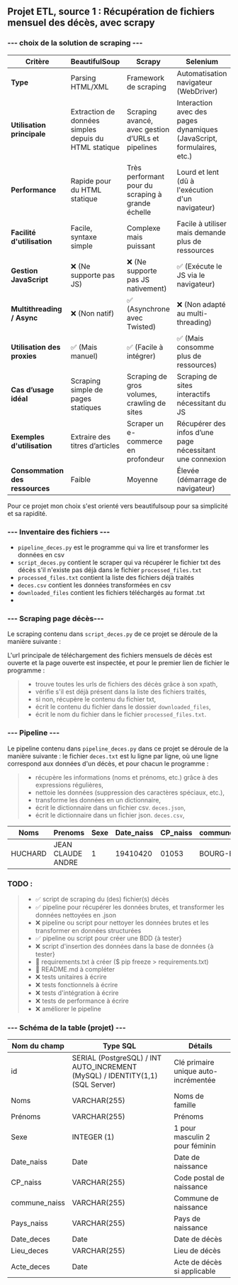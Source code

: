 ## Projet ETL, source 1 : Récupération de fichiers mensuel des décès, avec scrapy

### --- choix de la solution de scraping ---

| Critère          | BeautifulSoup                         | Scrapy                                   | Selenium                               |
|-----------------|------------------------------------|----------------------------------------|----------------------------------------|
| **Type**        | Parsing HTML/XML                   | Framework de scraping                  | Automatisation navigateur (WebDriver) |
| **Utilisation principale** | Extraction de données simples depuis du HTML statique | Scraping avancé, avec gestion d’URLs et pipelines | Interaction avec des pages dynamiques (JavaScript, formulaires, etc.) |
| **Performance** | Rapide pour du HTML statique      | Très performant pour du scraping à grande échelle | Lourd et lent (dû à l'exécution d'un navigateur) |
| **Facilité d'utilisation** | Facile, syntaxe simple | Complexe mais puissant | Facile à utiliser mais demande plus de ressources |
| **Gestion JavaScript** | ❌ (Ne supporte pas JS) | ❌ (Ne supporte pas JS nativement) | ✅ (Exécute le JS via le navigateur) |
| **Multithreading / Async** | ❌ (Non natif) | ✅ (Asynchrone avec Twisted) | ❌ (Non adapté au multi-threading) |
| **Utilisation des proxies** | ✅ (Mais manuel) | ✅ (Facile à intégrer) | ✅ (Mais consomme plus de ressources) |
| **Cas d’usage idéal** | Scraping simple de pages statiques | Scraping de gros volumes, crawling de sites | Scraping de sites interactifs nécessitant du JS |
| **Exemples d'utilisation** | Extraire des titres d’articles | Scraper un e-commerce en profondeur | Récupérer des infos d’une page nécessitant une connexion |
| **Consommation des ressources** | Faible | Moyenne | Élevée (démarrage de navigateur) |

Pour ce projet mon choix s'est orienté vers beautifulsoup pour sa simplicité et sa rapidité.

### --- Inventaire des fichiers ---
* ```pipeline_deces.py``` est le programme qui va lire et transformer les données en csv
* ```script_deces.py``` contient le scraper qui va récupérer le fichier txt des décès s'il n'existe pas déjà dans le fichier ```processed_files.txt```
* ```processed_files.txt``` contient la liste des fichiers déjà traités
* ```deces.csv``` contient les données transformées en csv
* ```downloaded_files``` contient les fichiers téléchargés au format .txt
* 

### --- Scraping page décès---
Le scraping contenu dans ```script_deces.py``` de ce projet se déroule de la manière suivante :

L'url principale de téléchargement des fichiers mensuels de décès est ouverte et la page ouverte est inspectée,
et pour le premier lien de fichier le programme :

> * trouve toutes les urls de fichiers des décès grâce à son xpath,
> * vérifie s'il est déjà présent dans la liste des fichiers traités,
> * si non, récupère le contenu du fichier txt,
> * écrit le contenu du fichier dans le dossier ```downloaded_files```,
> * écrit le nom du fichier dans le fichier ```processed_files.txt```.

### --- Pipeline ---
Le pipeline contenu dans ```pipeline_deces.py``` dans ce projet se déroule de la manière suivante :
le fichier ```deces.txt``` est lu ligne par ligne, où une ligne correspond aux données d'un 
décès, et pour chacun le programme :

> * récupère les informations (noms et prénoms, etc.) grâce à des expressions régulières,
> * nettoie les données (suppression des caractères spéciaux, etc.),
> * transforme les données en un dictionnaire,
> * écrit le dictionnaire dans un fichier csv. ```deces.json```,
> * écrit le dictionnaire dans un fichier json. ```deces.csv```,

| Noms      | Prenoms           | Sexe  |Date_naiss| CP_naiss | commune_naissance | Pays_naiss|Date_deces | Lieu_deces |
|-----------|-------------------|-------|----------|----------|-------------------|------------|------|------|
| HUCHARD   | JEAN CLAUDE ANDRE | 1     | 19410420 |01053| BOURG-EN-BRESSE   |France|20240816|

### TODO :
> - ✅ script de scraping du (des) fichier(s) décès
> - ✅ pipeline pour récupérer les données brutes, et transformer les données nettoyées en .json
> - ❌ pipeline ou script pour nettoyer les données brutes et les transformer en données structurées
> - ✅ pipeline ou script pour créer une BDD {à tester}
> - ❌ script d'insertion des données dans la base de données {à tester}
> - 🔄 requirements.txt à créer ($ pip freeze > requirements.txt)
> - 🔄 README.md à compléter
> - ❌ tests unitaires à écrire
> - ❌ tests fonctionnels à écrire
> - ❌ tests d'intégration à écrire
> - ❌ tests de performance à écrire
> - ❌ améliorer le pipeline

### --- Schéma de la table (projet) ---


| Nom du champ  | Type SQL                                                                       | Détails                              | 
|---------------|--------------------------------------------------------------------------------|--------------------------------------|
| id            | 	SERIAL (PostgreSQL) / INT AUTO_INCREMENT (MySQL) / IDENTITY(1,1) (SQL Server) | 	Clé primaire unique auto-incrémentée |
| Noms          | 	VARCHAR(255)                                                                  | 	Noms de famille                     |
| Prénoms       | 	VARCHAR(255)                                                                  | 	Prénoms                             |
| Sexe          | 	INTEGER (1)                                                                   | 	1 pour masculin 2 pour féminin      |
| Date_naiss    | 	Date                                                                          | 	Date de naissance                   |
| CP_naiss      | 	VARCHAR(255)                                                                  | 	Code postal de naissance            |
| commune_naiss | 	VARCHAR(255)                                                                  | 	Commune de naissance                |
| Pays_naiss    | 	VARCHAR(255)                                                                  | 	Pays de naissance                   |
| Date_deces    | 	Date                                                                          | 	Date de décès                       |
| Lieu_deces    | 	VARCHAR(255)                                                                  | 	Lieu de décès                       |   
| Acte_deces    | 	Date                                                                          | 	Acte de décès si applicable         |